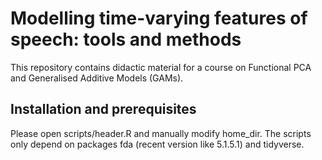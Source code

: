 # Modelling time-varying features of speech: tools and methods
This repository contains didactic material for a course on Functional PCA and Generalised Additive Models (GAMs).

## Installation and prerequisites
Please open scripts/header.R and manually modify home_dir. The scripts only depend on packages fda (recent version like 5.1.5.1) and tidyverse. 
